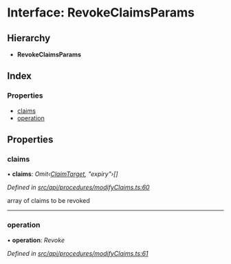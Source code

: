 # Interface: RevokeClaimsParams

## Hierarchy

* **RevokeClaimsParams**

## Index

### Properties

* [claims](revokeclaimsparams.md#claims)
* [operation](revokeclaimsparams.md#operation)

## Properties

###  claims

• **claims**: *Omit‹[ClaimTarget](claimtarget.md), "expiry"›[]*

*Defined in [src/api/procedures/modifyClaims.ts:60](https://github.com/PolymathNetwork/polymesh-sdk/blob/108d588b/src/api/procedures/modifyClaims.ts#L60)*

array of claims to be revoked

___

###  operation

• **operation**: *Revoke*

*Defined in [src/api/procedures/modifyClaims.ts:61](https://github.com/PolymathNetwork/polymesh-sdk/blob/108d588b/src/api/procedures/modifyClaims.ts#L61)*
